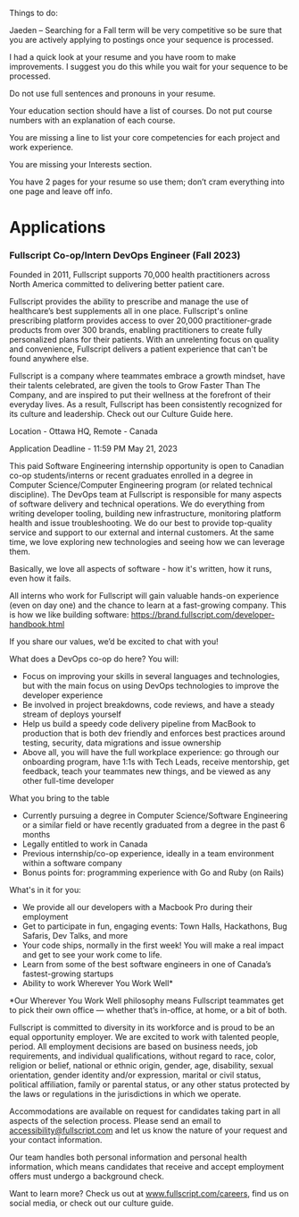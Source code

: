 Things to do: 

Jaeden – Searching for a Fall term will be very competitive so be sure that you are actively applying to postings once your sequence is processed.

I had a quick look at your resume and you have room to make improvements. I suggest you do this while you wait for your sequence to be processed.

Do not use full sentences and pronouns in your resume. 

Your education section should have a list of courses. Do not put course numbers with an explanation of each course.

You are missing a line to list your core competencies for each project and work experience.

You are missing your Interests section.

You have 2 pages for your resume so use them; don’t cram everything into one page and leave off info.


# Applications 
### Fullscript Co-op/Intern DevOps Engineer (Fall 2023)
Founded in 2011, Fullscript supports 70,000 health practitioners across North America committed to delivering better patient care.

  

Fullscript provides the ability to prescribe and manage the use of healthcare’s best supplements all in one place. Fullscript's online prescribing platform provides access to over 20,000 practitioner-grade products from over 300 brands, enabling practitioners to create fully personalized plans for their patients. With an unrelenting focus on quality and convenience, Fullscript delivers a patient experience that can't be found anywhere else.

  

Fullscript is a company where teammates embrace a growth mindset, have their talents celebrated, are given the tools to Grow Faster Than The Company, and are inspired to put their wellness at the forefront of their everyday lives. As a result, Fullscript has been consistently recognized for its culture and leadership. Check out our Culture Guide here.

  

Location - Ottawa HQ, Remote - Canada

  

Application Deadline - 11:59 PM May 21, 2023

  

This paid Software Engineering internship opportunity is open to Canadian co-op students/interns or recent graduates enrolled in a degree in Computer Science/Computer Engineering program (or related technical discipline). The DevOps team at Fullscript is responsible for many aspects of software delivery and technical operations. We do everything from writing developer tooling, building new infrastructure, monitoring platform health and issue troubleshooting. We do our best to provide top-quality service and support to our external and internal customers. At the same time, we love exploring new technologies and seeing how we can leverage them.

  

Basically, we love all aspects of software - how it's written, how it runs, even how it fails.

  

All interns who work for Fullscript will gain valuable hands-on experience (even on day one) and the chance to learn at a fast-growing company. This is how we like building software: https://brand.fullscript.com/developer-handbook.html

  

If you share our values, we’d be excited to chat with you!

  

What does a DevOps co-op do here? You will:

  

-   Focus on improving your skills in several languages and technologies, but with the main focus on using DevOps technologies to improve the developer experience
-   Be involved in project breakdowns, code reviews, and have a steady stream of deploys yourself
-   Help us build a speedy code delivery pipeline from MacBook to production that is both dev friendly and enforces best practices around testing, security, data migrations and issue ownership
-   Above all, you will have the full workplace experience: go through our onboarding program, have 1:1s with Tech Leads, receive mentorship, get feedback, teach your teammates new things, and be viewed as any other full-time developer  
      
    

What you bring to the table

  

-   Currently pursuing a degree in Computer Science/Software Engineering or a similar field or have recently graduated from a degree in the past 6 months
-   Legally entitled to work in Canada
-   Previous internship/co-op experience, ideally in a team environment within a software company
-   Bonus points for: programming experience with Go and Ruby (on Rails)  
      
    

What's in it for you:

  

-   We provide all our developers with a Macbook Pro during their employment
-   Get to participate in fun, engaging events: Town Halls, Hackathons, Bug Safaris, Dev Talks, and more
-   Your code ships, normally in the first week! You will make a real impact and get to see your work come to life.
-   Learn from some of the best software engineers in one of Canada’s fastest-growing startups
-   Ability to work Wherever You Work Well*  
      
    

*Our Wherever You Work Well philosophy means Fullscript teammates get to pick their own office — whether that’s in-office, at home, or a bit of both.

  

Fullscript is committed to diversity in its workforce and is proud to be an equal opportunity employer. We are excited to work with talented people, period. All employment decisions are based on business needs, job requirements, and individual qualifications, without regard to race, color, religion or belief, national or ethnic origin, gender, age, disability, sexual orientation, gender identity and/or expression, marital or civil status, political affiliation, family or parental status, or any other status protected by the laws or regulations in the jurisdictions in which we operate.

  

Accommodations are available on request for candidates taking part in all aspects of the selection process. Please send an email to accessibility@fullscript.com and let us know the nature of your request and your contact information.

  

Our team handles both personal information and personal health information, which means candidates that receive and accept employment offers must undergo a background check.

  

Want to learn more? Check us out at www.fullscript.com/careers, find us on social media, or check out our culture guide. 
